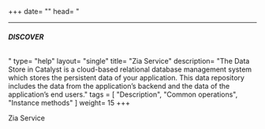 +++
date= ""
head= "<hr /><h6><b>DISCOVER</b></h6>"
type= "help"
layout= "single"
title= "Zia Service"
description= "The Data Store in Catalyst is a cloud-based relational database management system which stores the persistent data of your application. This data repository includes the data from the application’s backend and the data of the application’s end users."
tags = [ "Description", "Common operations", "Instance methods" ]
weight= 15
+++

Zia Service